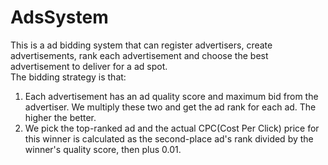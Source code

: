 # AdsSystem

This is a ad bidding system that can register advertisers, create advertisements, rank each advertisement and choose the best advertisement to deliver for a ad spot. <br>
The bidding strategy is that: <br>
1. Each advertisement has an ad quality score and maximum bid from the advertiser. We multiply these two and get the ad rank for each ad. The higher the better.<br>
2. We pick the top-ranked ad and the actual CPC(Cost Per Click) price for this winner is calculated as the second-place ad's rank divided by the winner's quality score, then plus 0.01. 

